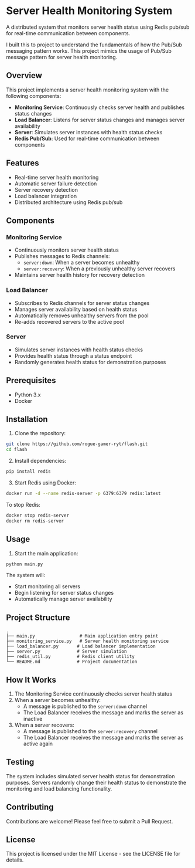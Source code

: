 # Server Health Monitoring System

A distributed system that monitors server health status using Redis pub/sub for real-time communication between components. 

I built this to project to understand the fundamentals of how the Pub/Sub messaging pattern works. This project mimics the usage of Pub/Sub message pattern for server health monitoring.  

## Overview

This project implements a server health monitoring system with the following components:

- **Monitoring Service**: Continuously checks server health and publishes status changes
- **Load Balancer**: Listens for server status changes and manages server availability
- **Server**: Simulates server instances with health status checks
- **Redis Pub/Sub**: Used for real-time communication between components

## Features

- Real-time server health monitoring
- Automatic server failure detection
- Server recovery detection
- Load balancer integration
- Distributed architecture using Redis pub/sub

## Components

### Monitoring Service
- Continuously monitors server health status
- Publishes messages to Redis channels:
  - `server:down`: When a server becomes unhealthy
  - `server:recovery`: When a previously unhealthy server recovers
- Maintains server health history for recovery detection

### Load Balancer
- Subscribes to Redis channels for server status changes
- Manages server availability based on health status
- Automatically removes unhealthy servers from the pool
- Re-adds recovered servers to the active pool

### Server
- Simulates server instances with health status checks
- Provides health status through a status endpoint
- Randomly generates health status for demonstration purposes

## Prerequisites

- Python 3.x
- Docker

## Installation

1. Clone the repository:
```bash
git clone https://github.com/rogue-gamer-ryt/flash.git
cd flash
```

2. Install dependencies:
```bash
pip install redis
```

3. Start Redis using Docker:
```bash
docker run -d --name redis-server -p 6379:6379 redis:latest
```

To stop Redis:
```bash
docker stop redis-server
docker rm redis-server
```

## Usage

1. Start the main application:
```bash
python main.py
```

The system will:
- Start monitoring all servers
- Begin listening for server status changes
- Automatically manage server availability

## Project Structure

```
.
├── main.py                 # Main application entry point
├── monitoring_service.py   # Server health monitoring service
├── load_balancer.py       # Load balancer implementation
├── server.py              # Server simulation
├── redis_util.py          # Redis client utility
└── README.md              # Project documentation
```

## How It Works

1. The Monitoring Service continuously checks server health status
2. When a server becomes unhealthy:
   - A message is published to the `server:down` channel
   - The Load Balancer receives the message and marks the server as inactive
3. When a server recovers:
   - A message is published to the `server:recovery` channel
   - The Load Balancer receives the message and marks the server as active again

## Testing

The system includes simulated server health status for demonstration purposes. Servers randomly change their health status to demonstrate the monitoring and load balancing functionality.

## Contributing

Contributions are welcome! Please feel free to submit a Pull Request.

## License

This project is licensed under the MIT License - see the LICENSE file for details.
